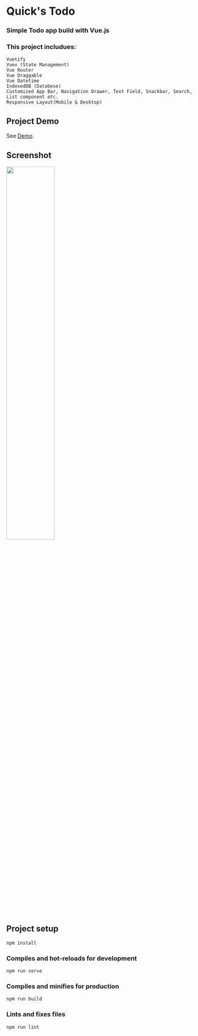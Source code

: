 # Quick's Todo

### Simple Todo app build with Vue.js 
### This project includues:
    Vuetify
    Vuex (State Management)
    Vue Router
    Vue Draggable
    Vue Datetime
    IndexedDB (Databese)
    Customized App Bar, Navigation Drawer, Text Field, Snackbar, Search, List component etc.
    Responsive Layout(Mobile & Desktop)

## Project Demo

See [Demo](https://quicks-todo.netlify.app/#/).

## Screenshot

<img src="https://i.ibb.co/q0n0f4N/quicks-todo.png" width=50% height=50%>

## Project setup
```
npm install
```

### Compiles and hot-reloads for development
```
npm run serve
```

### Compiles and minifies for production
```
npm run build
```

### Lints and fixes files
```
npm run lint
```